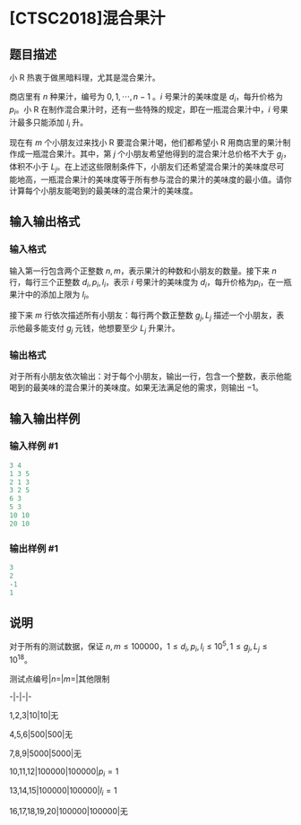 # [CTSC2018]混合果汁

## 题目描述

小 R 热衷于做黑暗料理，尤其是混合果汁。

商店里有 $n$ 种果汁，编号为 $0,1,\cdots,n-1$ 。$i$ 号果汁的美味度是 $d_i$，每升价格为 $p_i$。小 R 在制作混合果汁时，还有一些特殊的规定，即在一瓶混合果汁中，$i$ 号果汁最多只能添加 $l_i$ 升。

现在有 $m$ 个小朋友过来找小 R 要混合果汁喝，他们都希望小 R 用商店里的果汁制作成一瓶混合果汁。其中，第 $j$ 个小朋友希望他得到的混合果汁总价格不大于 $g_j$，体积不小于 $L_j$。在上述这些限制条件下，小朋友们还希望混合果汁的美味度尽可能地高，一瓶混合果汁的美味度等于所有参与混合的果汁的美味度的最小值。请你计算每个小朋友能喝到的最美味的混合果汁的美味度。

## 输入输出格式

### 输入格式

输入第一行包含两个正整数 $n, m$，表示果汁的种数和小朋友的数量。接下来 $n$ 行，每行三个正整数 $d_i, p_i, l_i$，表示 $i$ 号果汁的美味度为 $d_i$，每升价格为$p_i$，在一瓶果汁中的添加上限为 $l_i$。

接下来 $m$ 行依次描述所有小朋友：每行两个数正整数 $g_j, L_j$ 描述一个小朋友，表示他最多能支付 $g_j$ 元钱，他想要至少 $L_j$ 升果汁。

### 输出格式

对于所有小朋友依次输出：对于每个小朋友，输出一行，包含一个整数，表示他能喝到的最美味的混合果汁的美味度。如果无法满足他的需求，则输出 $-1$。

## 输入输出样例

### 输入样例 #1

```cpp
3 4
1 3 5
2 1 3
3 2 5
6 3
5 3
10 10
20 10
```


### 输出样例 #1

```cpp
3
2
-1
1
```


## 说明

对于所有的测试数据，保证 $n, m \le 100000$，$1 \le d_i,p_i,l_i \le 10^5, 1 \le g_j, L_j \le 10^{18}$。

测试点编号|$n=$|$m=$|其他限制

-|-|-|-

1,2,3|$10$|$10$|无

4,5,6|$500$|$500$|无

7,8,9|$5000$|$5000$|无

10,11,12|$100000$|$100000$|$p_i=1$

13,14,15|$100000$|$100000$|$l_i=1$

16,17,18,19,20|$100000$|$100000$|无


